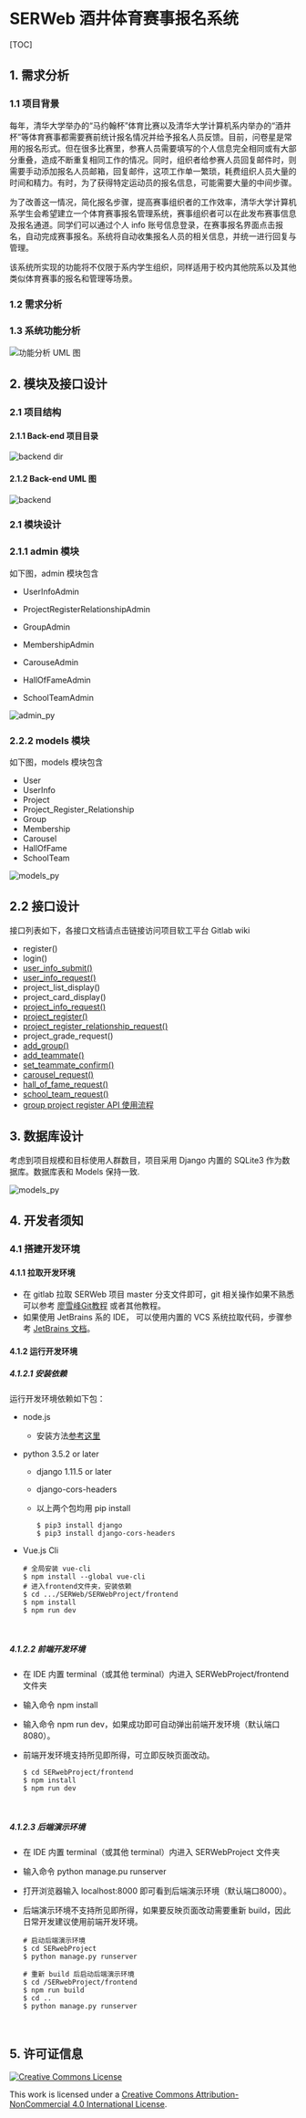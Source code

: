 # SERWeb 酒井体育赛事报名系统

[TOC]

## 1. 需求分析

### 1.1 项目背景

每年，清华大学举办的“马约翰杯”体育比赛以及清华大学计算机系内举办的“酒井杯”等体育赛事都需要赛前统计报名情况并给予报名人员反馈。目前，问卷星是常用的报名形式。但在很多比赛里，参赛人员需要填写的个人信息完全相同或有大部分重叠，造成不断重复相同工作的情况。同时，组织者给参赛人员回复邮件时，则需要手动添加报名人员邮箱，回复邮件，这项工作单一繁琐，耗费组织人员大量的时间和精力。有时，为了获得特定运动员的报名信息，可能需要大量的中间步骤。

为了改善这一情况，简化报名步骤，提高赛事组织者的工作效率，清华大学计算机系学生会希望建立一个体育赛事报名管理系统，赛事组织者可以在此发布赛事信息及报名通道。同学们可以通过个人 info 账号信息登录，在赛事报名界面点击报名，自动完成赛事报名。系统将自动收集报名人员的相关信息，并统一进行回复与管理。

该系统所实现的功能将不仅限于系内学生组织，同样适用于校内其他院系以及其他类似体育赛事的报名和管理等场景。

### 1.2 需求分析



### 1.3 系统功能分析

![功能分析 UML 图](/Users/shian/OneDrive/SE/SERWeb_Doc/UML时序图.png)

## 2. 模块及接口设计

### 2.1 项目结构

#### 2.1.1 Back-end 项目目录

![backend dir](https://ws4.sinaimg.cn/large/006tKfTcly1fnm6nuhminj30i00yytcl.jpg)

#### 2.1.2 Back-end UML 图

![backend](/Users/shian/OneDrive/SE/SERWeb_Doc/backend.png)

### 2.1 模块设计

### 2.1.1 admin 模块

如下图，admin 模块包含 

- UserInfoAdmin

- ProjectRegisterRelationshipAdmin

- GroupAdmin

- MembershipAdmin

- CarouseAdmin

- HallOfFameAdmin

- SchoolTeamAdmin 

![admin_py](/Users/shian/OneDrive/SE/SERWeb_Doc/admin_py.png)

### 2.2.2 models 模块

如下图，models 模块包含

- User
- UserInfo
- Project
- Project_Register_Relationship
- Group
- Membership
- Carousel
- HallOfFame
- SchoolTeam

![models_py](/Users/shian/OneDrive/SE/SERWeb_Doc/models_py.png)

## 2.2 接口设计

接口列表如下，各接口文档请点击链接访问项目软工平台 Gitlab wiki

- register()
- login()
- [user_info_submit()](http://47.94.142.165:8088/gitlab/PRJ2_GROUPCHAT/SERWeb/wikis/user-info-submit())
- [user_info_request()](http://47.94.142.165:8088/gitlab/PRJ2_GROUPCHAT/SERWeb/wikis/user-info-request())
- project_list_display()
- project_card_display()
- [project_info_request()](http://47.94.142.165:8088/gitlab/PRJ2_GROUPCHAT/SERWeb/wikis/project-info-request())
- [project_register()](http://47.94.142.165:8088/gitlab/PRJ2_GROUPCHAT/SER_Web/wikis/project-register())
- [project_register_relationship_request()](http://47.94.142.165:8088/gitlab/PRJ2_GROUPCHAT/SERWeb/wikis/project-register-relationship-request())
- project_grade_request()
- [add_group()](http://47.94.142.165:8088/gitlab/PRJ2_GROUPCHAT/SERWeb/wikis/add-group())
- [add_teammate()](http://47.94.142.165:8088/gitlab/PRJ2_GROUPCHAT/SERWeb/wikis/add-teammate())
- [set_teammate_confirm()](http://47.94.142.165:8088/gitlab/PRJ2_GROUPCHAT/SERWeb/wikis/set-teammate-confirm())
- [carousel_request()]()
- [hall_of_fame_request()]()
- [school_team_request()]()
- [group project register API 使用流程](http://47.94.142.165:8088/gitlab/PRJ2_GROUPCHAT/SERWeb/wikis/group-project-register-api-%E4%BD%BF%E7%94%A8%E6%B5%81%E7%A8%8B)


## 3. 数据库设计

考虑到项目规模和目标使用人群数目，项目采用 Django 内置的 SQLite3 作为数据库。数据库表和 Models 保持一致.

![models_py](/Users/shian/OneDrive/SE/SERWeb_Doc/models_py.png)

## 4. 开发者须知

### 4.1 搭建开发环境

#### 4.1.1 拉取开发环境

- 在 gitlab 拉取 SERWeb 项目 master 分支文件即可，git 相关操作如果不熟悉可以参考 [廖雪峰Git教程](https://www.liaoxuefeng.com/wiki/0013739516305929606dd18361248578c67b8067c8c017b000) 或者其他教程。
- 如果使用 JetBrains 系的 IDE， 可以使用内置的 VCS 系统拉取代码，步骤参考 [JetBrains 文档](https://www.jetbrains.com/pycharm/documentation/)。



#### 4.1.2 运行开发环境

##### 4.1.2.1 安装依赖

运行开发环境依赖如下包：

- node.js 

  - 安装方法[参考这里](https://nodejs.org/en/download/package-manager/)

- python 3.5.2 or later

  - django 1.11.5 or later

  - django-cors-headers

  - 以上两个包均用 pip install

    ```shell
    $ pip3 install django
    $ pip3 install django-cors-headers
    ```

- Vue.js Cli

  ```shell
  # 全局安装 vue-cli
  $ npm install --global vue-cli
  # 进入frontend文件夹，安装依赖
  $ cd .../SERWeb/SERWebProject/frontend
  $ npm install
  $ npm run dev
  ```

  ​

##### 4.1.2.2 前端开发环境

- 在 IDE 内置 terminal（或其他 terminal）内进入 SERWebProject/frontend 文件夹

- 输入命令 npm install

- 输入命令 npm run dev，如果成功即可自动弹出前端开发环境（默认端口8080）。

- 前端开发环境支持所见即所得，可立即反映页面改动。

  ```shell
  $ cd SERwebProject/frontend
  $ npm install
  $ npm run dev
  ```

  ​

##### 4.1.2.3 后端演示环境

- 在 IDE 内置 terminal（或其他 terminal）内进入 SERWebProject 文件夹

- 输入命令 python manage.pu runserver

- 打开浏览器输入 localhost:8000 即可看到后端演示环境（默认端口8000）。

- 后端演示环境不支持所见即所得，如果要反映页面改动需要重新 build，因此日常开发建议使用前端开发环境。

  ```shell
  # 启动后端演示环境
  $ cd SERwebProject
  $ python manage.py runserver

  # 重新 build 后启动后端演示环境
  $ cd /SERwebProject/frontend
  $ npm run build
  $ cd ..
  $ python manage.py runserver
  ```

  ​





### 

## 5. 许可证信息
<a rel="license" href="http://creativecommons.org/licenses/by-nc/4.0/"><img alt="Creative Commons License" style="border-width:0" src="https://i.creativecommons.org/l/by-nc/4.0/88x31.png" /></a>

This work is licensed under a <a rel="license" href="http://creativecommons.org/licenses/by-nc/4.0/">Creative Commons Attribution-NonCommercial 4.0 International License</a>.